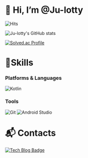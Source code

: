 # 👋 Hi, I’m @Ju-lotty

![Hits](https://hits.seeyoufarm.com/api/count/incr/badge.svg?url=https%3A%2F%2Fgithub.com%2FJu-lotty&count_bg=%23FFDAC7&title_bg=%23FFADAD&icon=&icon_color=%23E7E7E7&title=hits&edge_flat=false)

![Ju-lotty's GitHub stats](https://github-readme-stats.vercel.app/api?username=Ju-lotty&show_icons=true&theme=radical)

[![Solved.ac Profile](http://mazassumnida.wtf/api/v2/generate_badge?boj=jjk991201)](https://solved.ac/jjk991201/)

# 💪Skills
### Platforms & Languages
![Kotlin](https://img.shields.io/badge/Kotlin-007396.svg?&style=for-the-badge&logo=Kotlin&logoColor=white)

### Tools
![Git](https://img.shields.io/badge/Git-F05032.svg?&style=for-the-badge&logo=Git&logoColor=white)
![Android Studio](https://img.shields.io/badge/Android%20Studio-3DDC84.svg?&style=for-the-badge&logo=Android%20Studio&logoColor=white)

 
# :mailbox_with_mail: Contacts
[![Tech Blog Badge](http://img.shields.io/badge/-Tech%20Blog-black?style=flat-square&logo=tistory&link=https://just-coding-record.tistory.com/)](https://just-coding-record.tistory.com/)
